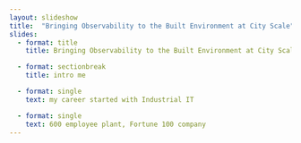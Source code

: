 ```yaml
---
layout: slideshow
title:  "Bringing Observability to the Built Environment at City Scale"
slides:
  - format: title
    title: Bringing Observability to the Built Environment at City Scale

  - format: sectionbreak
    title: intro me

  - format: single
    text: my career started with Industrial IT

  - format: single
    text: 600 employee plant, Fortune 100 company
---
```

